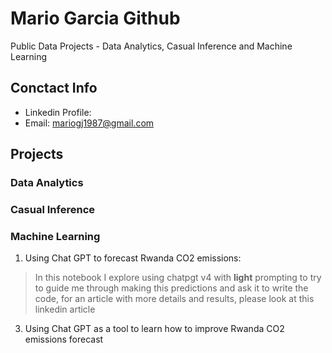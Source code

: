 # Mario Garcia Github
Public Data Projects - Data Analytics, Casual Inference and Machine Learning

## Conctact Info
- Linkedin Profile:
- Email: mariogj1987@gmail.com

## Projects
### Data Analytics

### Casual Inference

### Machine Learning
1) Using Chat GPT to forecast Rwanda CO2 emissions:
> In this notebook I explore using chatpgt v4 with **light** prompting to try to guide me through making this predictions and ask it to write the code, for an article with more details and results, please look at this linkedin article
   
3) Using Chat GPT as a tool to learn how to improve Rwanda CO2 emissions forecast

